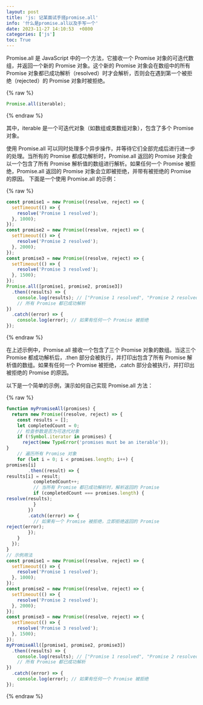 ```yaml
---
layout: post
title: 'js: 记某面试手搓promise.all'
info: '什么是promise.all以及手写一个'
date: 2023-11-27 14:10:53  +0800
categories: ['js']
toc: True
---
```



Promise.all 是 JavaScript 中的一个方法，它接收一个 Promise 对象的可迭代数组，并返回一个新的 Promise 对象。这个新的 Promise 对象会在数组中的所有 Promise 对象都已成功解析（resolved）时才会解析，否则会在遇到第一个被拒绝（rejected）的 Promise 对象时被拒绝。


{% raw %}
```js
Promise.all(iterable);
```
{% endraw %}

其中，iterable 是一个可迭代对象（如数组或类数组对象），包含了多个 Promise 对象。


使用 Promise.all 可以同时处理多个异步操作，并等待它们全部完成后进行进一步的处理。当所有的 Promise 都成功解析时，Promise.all 返回的 Promise 对象会以一个包含了所有 Promise 解析值的数组进行解析。如果任何一个 Promise 被拒绝，Promise.all 返回的 Promise 对象会立即被拒绝，并带有被拒绝的 Promise 的原因。
下面是一个使用 Promise.all 的示例：


{% raw %}
```js
const promise1 = new Promise((resolve, reject) => {
  setTimeout(() => {
    resolve('Promise 1 resolved');
  }, 1000);
});
const promise2 = new Promise((resolve, reject) => {
  setTimeout(() => {
    resolve('Promise 2 resolved');
  }, 2000);
});
const promise3 = new Promise((resolve, reject) => {
  setTimeout(() => {
    resolve('Promise 3 resolved');
  }, 1500);
});
Promise.all([promise1, promise2, promise3])
  .then((results) => {
    console.log(results); // ["Promise 1 resolved", "Promise 2 resolved", "Promise 3 resolved"]
    // 所有 Promise 都已成功解析
})
  .catch((error) => {
    console.log(error); // 如果有任何一个 Promise 被拒绝
});

```
{% endraw %}


在上述示例中，Promise.all 接收一个包含了三个 Promise 对象的数组。当这三个 Promise 都成功解析后，.then 部分会被执行，并打印出包含了所有 Promise 解析值的数组。如果有任何一个 Promise 被拒绝，.catch 部分会被执行，并打印出被拒绝的 Promise 的原因。



以下是一个简单的示例，演示如何自己实现 Promise.all 方法：


{% raw %}
```js
function myPromiseAll(promises) {
  return new Promise((resolve, reject) => {
    const results = [];
    let completedCount = 0;
    // 检查参数是否为可迭代对象
    if (!Symbol.iterator in promises) {
      reject(new TypeError('promises must be an iterable'));
}
    // 遍历所有 Promise 对象
    for (let i = 0; i < promises.length; i++) {
promises[i]
        .then((result) => {
results[i] = result;
          completedCount++;
          // 当所有 Promise 都已成功解析时，解析返回的 Promise
          if (completedCount === promises.length) {
resolve(results);
          }
        })
        .catch((error) => {
          // 如果有一个 Promise 被拒绝，立即拒绝返回的 Promise
reject(error);
        });
    }
  });
}
// 示例用法
const promise1 = new Promise((resolve, reject) => {
  setTimeout(() => {
    resolve('Promise 1 resolved');
  }, 1000);
});
const promise2 = new Promise((resolve, reject) => {
  setTimeout(() => {
    resolve('Promise 2 resolved');
  }, 2000);
});
const promise3 = new Promise((resolve, reject) => {
  setTimeout(() => {
    resolve('Promise 3 resolved');
  }, 1500);
});
myPromiseAll([promise1, promise2, promise3])
  .then((results) => {
    console.log(results); // ["Promise 1 resolved", "Promise 2 resolved", "Promise 3 resolved"]
    // 所有 Promise 都已成功解析
})
  .catch((error) => {
    console.log(error); // 如果有任何一个 Promise 被拒绝
});

```
{% endraw %}


<!--![引入图片]({{site.url}}/image/js/2023-11-27-promise_all/image_1.jpg) -->
